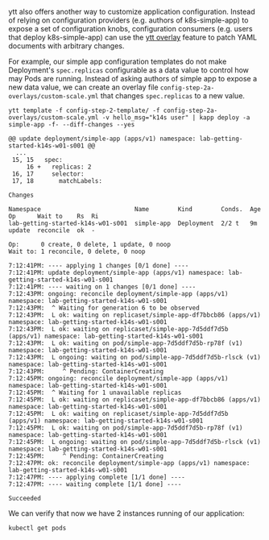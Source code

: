ytt also offers another way to customize application configuration. Instead of relying on configuration providers (e.g. authors of k8s-simple-app) to expose a set of configuration knobs, configuration consumers (e.g. users that deploy k8s-simple-app) can use the [ytt overlay](https://github.com/k14s/ytt/blob/master/docs/lang-ref-ytt-overlay.md) feature to patch YAML documents with arbitrary changes.

For example, our simple app configuration templates do not make Deployment's `spec.replicas` configurable as a data value to control how may Pods are running. Instead of asking authors of simple app to expose a new data value, we can create an overlay file `config-step-2a-overlays/custom-scale.yml` that changes `spec.replicas` to a new value.

```execute-1
ytt template -f config-step-2-template/ -f config-step-2a-overlays/custom-scale.yml -v hello_msg="k14s user" | kapp deploy -a simple-app -f- --diff-changes --yes
```

```
@@ update deployment/simple-app (apps/v1) namespace: lab-getting-started-k14s-w01-s001 @@
  ...
 15, 15   spec:
     16 +   replicas: 2
 16, 17     selector:
 17, 18       matchLabels:

Changes

Namespace                          Name        Kind        Conds.  Age  Op      Wait to    Rs  Ri
lab-getting-started-k14s-w01-s001  simple-app  Deployment  2/2 t   9m   update  reconcile  ok  -

Op:      0 create, 0 delete, 1 update, 0 noop
Wait to: 1 reconcile, 0 delete, 0 noop

7:12:41PM: ---- applying 1 changes [0/1 done] ----
7:12:41PM: update deployment/simple-app (apps/v1) namespace: lab-getting-started-k14s-w01-s001
7:12:41PM: ---- waiting on 1 changes [0/1 done] ----
7:12:43PM: ongoing: reconcile deployment/simple-app (apps/v1) namespace: lab-getting-started-k14s-w01-s001
7:12:43PM:  ^ Waiting for generation 6 to be observed
7:12:43PM:  L ok: waiting on replicaset/simple-app-df7bbcb86 (apps/v1) namespace: lab-getting-started-k14s-w01-s001
7:12:43PM:  L ok: waiting on replicaset/simple-app-7d5ddf7d5b (apps/v1) namespace: lab-getting-started-k14s-w01-s001
7:12:43PM:  L ok: waiting on pod/simple-app-7d5ddf7d5b-rp78f (v1) namespace: lab-getting-started-k14s-w01-s001
7:12:43PM:  L ongoing: waiting on pod/simple-app-7d5ddf7d5b-rlsck (v1) namespace: lab-getting-started-k14s-w01-s001
7:12:43PM:     ^ Pending: ContainerCreating
7:12:45PM: ongoing: reconcile deployment/simple-app (apps/v1) namespace: lab-getting-started-k14s-w01-s001
7:12:45PM:  ^ Waiting for 1 unavailable replicas
7:12:45PM:  L ok: waiting on replicaset/simple-app-df7bbcb86 (apps/v1) namespace: lab-getting-started-k14s-w01-s001
7:12:45PM:  L ok: waiting on replicaset/simple-app-7d5ddf7d5b (apps/v1) namespace: lab-getting-started-k14s-w01-s001
7:12:45PM:  L ok: waiting on pod/simple-app-7d5ddf7d5b-rp78f (v1) namespace: lab-getting-started-k14s-w01-s001
7:12:45PM:  L ongoing: waiting on pod/simple-app-7d5ddf7d5b-rlsck (v1) namespace: lab-getting-started-k14s-w01-s001
7:12:45PM:     ^ Pending: ContainerCreating
7:12:47PM: ok: reconcile deployment/simple-app (apps/v1) namespace: lab-getting-started-k14s-w01-s001
7:12:47PM: ---- applying complete [1/1 done] ----
7:12:47PM: ---- waiting complete [1/1 done] ----

Succeeded
```

We can verify that now we have 2 instances running of our application:

```execute-2
kubectl get pods
```